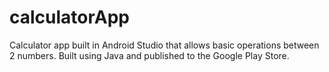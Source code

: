 # calculatorApp
Calculator app built in Android Studio that allows basic operations between 2 numbers. 
Built using Java and published to the Google Play Store.
